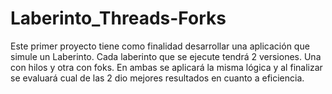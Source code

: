 # Laberinto_Threads-Forks
Este primer proyecto tiene como finalidad desarrollar una aplicación que simule un Laberinto. Cada laberinto que se ejecute tendrá 2 versiones. Una con hilos y otra con foks. En ambas se aplicará la misma lógica y al finalizar se evaluará cual de las 2 dio mejores resultados en cuanto a eficiencia.
